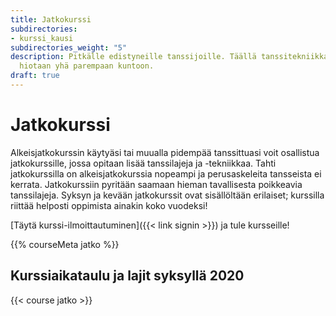 ```yaml
---
title: Jatkokurssi
subdirectories:
- kurssi_kausi
subdirectories_weight: "5"
description: Pitkälle edistyneille tanssijoille. Täällä tanssitekniikka ja kuviot
  hiotaan yhä parempaan kuntoon.
draft: true
---
```

# Jatkokurssi

Alkeisjatkokurssin käytyäsi tai muualla pidempää tanssittuasi voit osallistua jatkokurssille, jossa opitaan lisää tanssilajeja ja -tekniikkaa. Tahti jatkokurssilla on alkeisjatkokurssia nopeampi ja perusaskeleita tansseista ei kerrata. Jatkokurssiin pyritään saamaan hieman tavallisesta poikkeavia tanssilajeja. Syksyn ja kevään jatkokurssit ovat sisällöltään erilaiset; kurssilla riittää helposti oppimista ainakin koko vuodeksi!

[Täytä kurssi-ilmoittautuminen]({{< link signin >}}) ja tule kursseille!

{{% courseMeta jatko %}}

## Kurssiaikataulu ja lajit syksyllä 2020

{{< course jatko >}}